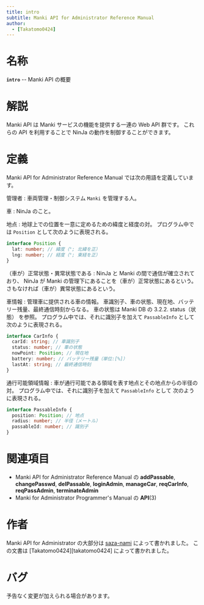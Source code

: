 ```yaml
---
title: intro
subtitle: Manki API for Administrator Reference Manual
author:
  - [Takatomo0424]
---
```

# 名称

**`intro`** -- Manki API の概要

# 解説

Manki API は Manki サービスの機能を提供する一連の Web API 群です。
これらの API を利用することで NinJa の動作を制御することができます。

# 定義

Manki API for Administrator Reference Manual では次の用語を定義しています。

管理者
: 車両管理・制御システム `Manki` を管理する人。

車
: NinJa のこと。

地点
: 地球上での位置を一意に定めるための緯度と経度の対。
プログラム中では `Position` として次のように表現される。

```ts
interface Position {
  lat: number; // 緯度（°; 北緯を正）
  lng: number; // 経度（°; 東経を正）
}
```

（車が）正常状態・異常状態である
: NinJa と Manki の間で通信が確立されており、
NinJa が Manki の管理下にあることを（車が）正常状態にあるという。
さもなければ（車が）異常状態にあるという。

車情報
: 管理車に提供される車の情報。
車識別子、車の状態、現在地、バッテリー残量、最終通信時刻からなる。
車の状態は Manki DB の 3.2.2. status（状態） を参照。
プログラム中では、それに識別子を加えて `PassableInfo` として
次のように表現される。

```ts
interface CarInfo {
  carId: string; // 車識別子
  status: number; // 車の状態
  nowPoint: Position; // 現在地
  battery: number; // バッテリー残量（単位:[%]）
  lastAt: string; // 最終通信時刻
}
```

通行可能領域情報
: 車が通行可能である領域を表す地点とその地点からの半径の対。
プログラム中では、それに識別子を加えて `PassableInfo` として
次のように表現される。

```ts
interface PassableInfo {
  position: Position; // 地点
  radius: number; // 半径（メートル）
  passableId: number; // 識別子
}
```

# 関連項目

- Manki API for Administrator Reference Manual の **addPassable**, **changePasswd**, **delPassable**,
  **loginAdmin**, **manageCar**, **reqCarInfo**, **reqPassAdmin**,
  **terminateAdmin**
- Manki for Administrator Programmer's Manual の **API**(3)

# 作者

Manki API for Administrator の大部分は [saza-nami][saza-nami] によって書かれました。
この文書は [Takatomo0424][takatomo0424] によって書かれました。

# バグ

予告なく変更が加えられる場合があります。

[saza-nami]: https://github.com/saza-nami
[kusaremkn]: https://github.com/KusaReMKN
